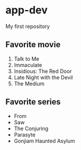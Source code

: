 # app-dev
My first repository
## Favorite movie
1. Talk to Me
2. Immaculate
3. Insidious: The Red Door
4. Late Night with the Devil
5. The Medium
## Favorite series
- From
- Saw
- The Conjuring
- Parasyte
- Gonjiam Haunted Asylum
